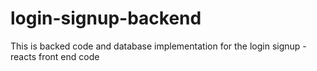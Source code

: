 # login-signup-backend
This is backed code and database implementation for the login signup - reacts front end code
